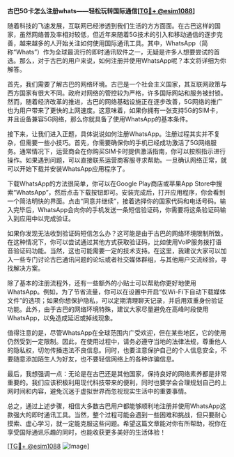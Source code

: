 **古巴5G卡怎么注册whats——轻松玩转国际通信[[TG💪+ @esim1088](https://t.me/s/esim1088)]**

随着科技的飞速发展，互联网已经渗透到我们生活的方方面面。在古巴这样的国家，虽然网络普及率相对较低，但近年来随着5G技术的引入和移动通信的逐步完善，越来越多的人开始关注如何使用国际通讯工具。其中，WhatsApp（简称“Whats”）作为全球最流行的即时通讯软件之一，无疑是许多人想要尝试的首选。那么，对于古巴的用户来说，如何注册并使用WhatsApp呢？本文将详细为你解答。

首先，我们需要了解古巴的网络环境。古巴是一个社会主义国家，其互联网政策与西方国家有很大不同。政府对网络的管控较为严格，许多国际网站和服务被封锁。然而，随着经济改革的推进，古巴的网络基础设施正在逐步改善，5G网络的推广也为用户带来了更快的上网速度。这意味着，如果你拥有一张支持5G的SIM卡，并且设备兼容5G网络，那么你就具备了使用WhatsApp的基本条件。

接下来，让我们进入正题，具体说说如何注册WhatsApp。注册过程其实并不复杂，但需要一些小技巧。首先，你需要确保你的手机已经成功激活了5G网络服务。通常情况下，运营商会在你购买SIM卡时提供激活指南，你可以按照指示进行操作。如果遇到问题，可以直接联系运营商客服寻求帮助。一旦确认网络正常，就可以开始下载并安装WhatsApp应用程序了。

下载WhatsApp的方法很简单，你可以在Google Play商店或苹果App Store中搜索“WhatsApp”，然后点击下载按钮即可。安装完成后，打开应用程序，你会看到一个简洁明快的界面。点击“同意并继续”，接着选择你的国家代码和电话号码。输入完毕后，WhatsApp会向你的手机发送一条短信验证码，你需要将这条验证码输入到应用中以完成验证。

如果你发现无法收到验证码短信怎么办？这可能是由于古巴的网络环境限制所致。在这种情况下，你可以尝试通过其他方式获取验证码，比如使用VoIP服务拨打语音验证码功能。当然，这也可能需要一定的技术支持。在这里，我建议大家可以加入一些专门讨论古巴通讯问题的论坛或者社交媒体群组，与其他用户交流经验，寻找解决方案。

除了基本的注册流程外，还有一些额外的小贴士可以帮助你更好地使用WhatsApp。例如，为了节省流量，你可以在设置中开启“仅Wi-Fi下自动下载媒体文件”的选项；如果你想保护隐私，可以定期清理聊天记录，并启用双重身份验证功能。此外，由于古巴的网络环境特殊，建议大家尽量避免在高峰时段使用WhatsApp，以免造成延迟或掉线现象。

值得注意的是，尽管WhatsApp在全球范围内广受欢迎，但在某些地区，它的使用仍然受到一定限制。因此，在使用过程中，请务必遵守当地的法律法规，尊重他人的隐私权，切勿传播违法不良信息。同时，也要注意保护自己的个人信息安全，不要随意添加陌生人为好友，也不要轻信网络上的各种诈骗信息。

最后，我想强调一点：无论是在古巴还是其他国家，保持良好的网络素养都是非常重要的。我们应该积极利用现代科技带来的便利，同时也要学会合理规划自己的上网时间和内容，避免沉迷于虚拟世界而忽视现实生活中的重要事情。

总之，通过上述步骤，相信大多数古巴用户都能够顺利地注册并使用WhatsApp这款强大的即时通讯工具。当然，整个过程可能会遇到一些困难和挑战，但只要耐心摸索、虚心学习，就一定能克服这些问题。希望这篇文章能对你有所帮助，祝你在享受国际通讯乐趣的同时，也能收获更多美好的生活体验！

[[TG💪+ @esim1088](https://t.me/s/esim1088) ![Image](https://i.postimg.cc/4NQfJmqS/Snipaste-2025-05-13-00-14-12.png)]